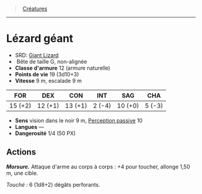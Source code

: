 ﻿---
!Monster
Family: MonsterHD
Type: Bête
Size: G
Alignment: non-alignée
ArmorClass: 12 (armure naturelle)
HitPoints: 19 (3d10+3)
Speed: 9 m, escalade 9 m
Strength: 15 (+2)
Dexterity: 12 (+1)
Constitution: 13 (+1)
Intelligence: ' 2 (-4)'
Wisdom: 10 (+0)
Charisma: ' 5 (-3)'
Senses: vision dans le noir 9 m, [Perception passive](hd_abilities_dexterity_perception_passive.md) 10
Languages: —
Challenge: 1/4 (50 PX)
Id: monsters_hd.md#lézard-géant
ParentLink: monsters_hd.md#créatures
Name: Lézard géant
ParentName: Créatures
NameLevel: 1
AltName: '[Giant Lizard](srd_monsters_giant_lizard.md)'
Attributes: {}
---
> [Créatures](hd_monsters.md)

---

# Lézard géant

- SRD: [Giant Lizard](srd_monsters_giant_lizard.md)
-  Bête de taille G, non-alignée
- **Classe d'armure** 12 (armure naturelle)
- **Points de vie** 19 (3d10+3)
- **Vitesse** 9 m, escalade 9 m

|FOR|DEX|CON|INT|SAG|CHA|
|---|---|---|---|---|---|
|15 (+2)|12 (+1)|13 (+1)| 2 (-4)|10 (+0)| 5 (-3)|

- **Sens** vision dans le noir 9 m, [Perception passive](hd_abilities_dexterity_perception_passive.md) 10
- **Langues** —
- **Dangerosité** 1/4 (50 PX)

## Actions

**_Morsure._** Attaque d'arme au corps à corps : +4 pour toucher, allonge 1,50 m, une cible.

_Touché :_ 6 (1d8+2) dégâts perforants.

